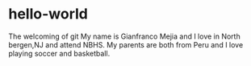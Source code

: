 # hello-world
The welcoming of git
My name is Gianfranco Mejia and I love in North bergen,NJ and attend NBHS. My parents are both from Peru and I love playing soccer and basketball.
